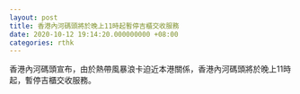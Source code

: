 ```yaml
---
layout: post
title: 香港內河碼頭將於晚上11時起暫停吉櫃交收服務
date: 2020-10-12 19:14:20.000000000 +08:00
categories: rthk
---
```


香港內河碼頭宣布，由於熱帶風暴浪卡迫近本港關係，香港內河碼頭將於晚上11時起，暫停吉櫃交收服務。
